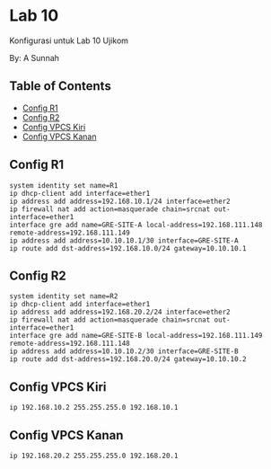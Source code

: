 # Lab 10

Konfigurasi untuk Lab 10 Ujikom

By: A Sunnah

## Table of Contents
- [Config R1](#config-r1)
- [Config R2](#config-r2)
- [Config VPCS Kiri](#config-vpcs-kiri)
- [Config VPCS Kanan](#config-vpcs-kanan)

## Config R1
```
system identity set name=R1
ip dhcp-client add interface=ether1
ip address add address=192.168.10.1/24 interface=ether2
ip firewall nat add action=masquerade chain=srcnat out-interface=ether1
interface gre add name=GRE-SITE-A local-address=192.168.111.148 remote-address=192.168.111.149
ip address add address=10.10.10.1/30 interface=GRE-SITE-A
ip route add dst-address=192.168.10.0/24 gateway=10.10.10.1
```

## Config R2
```
system identity set name=R2
ip dhcp-client add interface=ether1
ip address add address=192.168.20.2/24 interface=ether2
ip firewall nat add action=masquerade chain=srcnat out-interface=ether1
interface gre add name=GRE-SITE-B local-address=192.168.111.149 remote-address=192.168.111.148
ip address add address=10.10.10.2/30 interface=GRE-SITE-B
ip route add dst-address=192.168.20.0/24 gateway=10.10.10.2
```

## Config VPCS Kiri
```
ip 192.168.10.2 255.255.255.0 192.168.10.1
```

## Config VPCS Kanan
```
ip 192.168.20.2 255.255.255.0 192.168.20.1
```
